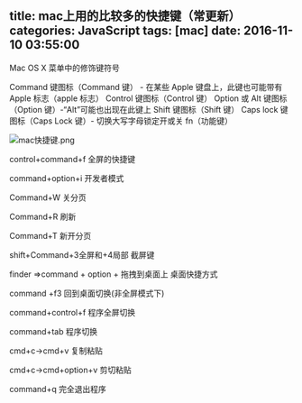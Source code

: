 title: mac上用的比较多的快捷键（常更新）			
categories: JavaScript
tags: [mac]
date: 2016-11-10 03:55:00
---

Mac OS X 菜单中的修饰键符号

Command 键图标（Command 键） - 在某些 Apple 键盘上，此键也可能带有 Apple 标志（apple 标志）
Control 键图标（Control 键）
Option 或 Alt 键图标（Option 键）-“Alt”可能也出现在此键上
Shift 键图标（Shift 键）
Caps lock 键图标（Caps Lock 键）- 切换大写字母锁定开或关
fn（功能键） 

![mac快捷键.png][1]

control+command+f 全屏的快捷键

command+option+i  开发者模式

Command+W 关分页

Command+R 刷新

Command+T  新开分页

shift+Command+3全屏和+4局部  截屏键

finder =>command + option + 拖拽到桌面上  桌面快捷方式

command +f3 回到桌面切换(非全屏模式下)

command+control+f 程序全屏切换

command+tab 程序切换

cmd+c→cmd+v 复制粘贴

cmd+c→cmd+option+v 剪切粘贴

command+q 完全退出程序


  [1]: http://junhey.com/usr/uploads/2017/01/630794881.png
